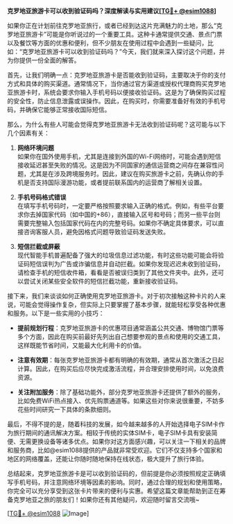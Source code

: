 **克罗地亚旅游卡可以收到验证码吗？深度解读与实用建议[[TG💪+ @esim1088](https://t.me/s/esim1088)]**

如果你正在计划前往克罗地亚旅行，或者已经到达这片充满魅力的土地，那么“克罗地亚旅游卡”可能是你听说过的一个重要工具。这种卡通常提供交通、景点门票以及餐饮等方面的优惠和便利，但不少朋友在使用过程中会遇到一些疑问，比如：“克罗地亚旅游卡可以收到验证码吗？”今天，我们就来深入探讨这个问题，并为你提供一份全面的解答。

首先，让我们明确一点：克罗地亚旅游卡是否能收到验证码，主要取决于你的支付方式和具体的购买渠道。通常情况下，当你通过官方渠道或授权代理商购买克罗地亚旅游卡时，系统会要求你输入手机号码以便接收验证码。这是为了确保购买过程的安全性，防止信息泄露或误操作。因此，在购买时，你需要准备好有效的手机号码，并确保它能够正常接收国际短信。

那么，为什么有些人可能会觉得克罗地亚旅游卡无法收到验证码呢？这可能与以下几个因素有关：

1. **网络环境问题**  
   如果你在国外使用手机，尤其是连接到外国的Wi-Fi网络时，可能会遇到短信接收延迟甚至失败的情况。这是因为不同国家的通信运营商之间存在兼容性问题，尤其是在涉及跨境服务时。因此，建议在购买旅游卡之前，先确认你的手机是否支持国际漫游功能，或者提前联系国内的运营商了解相关设置。

2. **手机号码格式错误**  
   在填写手机号码时，一定要严格按照要求输入正确的格式。例如，有些平台要求你去掉国家代码（如中国的+86），直接输入区号和号码；而另一些平台则需要完整输入包括国家代码在内的完整号码。如果你不确定具体要求，可以直接咨询客服人员，避免因格式问题导致验证码发送失败。

3. **短信拦截或屏蔽**  
   现代智能手机普遍配备了强大的垃圾信息过滤功能，有时这些功能可能会将验证码短信误判为广告或诈骗信息并自动拦截。如果你发现迟迟未收到验证码，请检查手机的短信收件箱，看看是否被误归类到了其他文件夹中。此外，还可以尝试关闭某些安全软件的短信拦截功能，重新接收验证码。

接下来，我们来谈谈如何正确使用克罗地亚旅游卡。对于初次接触这种卡片的人来说，可能会觉得操作复杂，但实际上只要掌握了基本步骤，就能轻松享受各种优惠和服务。以下是一些实用的小技巧：

- **提前规划行程**：克罗地亚旅游卡的优惠项目通常涵盖公共交通、博物馆门票等多个方面，因此在购买前最好先列出自己想要参观的景点和使用的交通工具，这样既能节省时间，又能最大化利用卡的价值。
  
- **注意有效期**：每张克罗地亚旅游卡都有明确的有效期，通常从首次激活之日起计算。因此，在购买后应尽快完成激活流程，并合理安排使用时间，以免浪费资源。

- **关注附加服务**：除了基础功能外，部分克罗地亚旅游卡还提供了额外的服务，比如免费WiFi热点接入、优先购票通道等。如果这些对你来说很重要，不妨多花些时间研究一下具体的条款细则。

最后，不得不提的是，随着科技的发展，如今越来越多的人开始选择电子SIM卡作为旅行期间的通讯解决方案。相较于传统的实体SIM卡，电子SIM卡具有安装简便、无需更换设备等诸多优点。如果你对这方面感兴趣，可以关注一下相关的品牌和服务商，比如@esim1088提供的产品就非常受欢迎。它们不仅支持多个国家和地区的网络覆盖，还能让你随时随地保持在线状态，极大提升了旅行体验。

总结起来，克罗地亚旅游卡是可以收到验证码的，但前提是你必须按照规定正确填写手机号码，并注意网络环境等因素的影响。同时，通过合理的规划和使用策略，你完全可以充分享受到这张卡片带来的便利与实惠。希望这篇文章能帮助到正在筹备克罗地亚之旅的朋友们！如果你还有其他疑问，欢迎随时留言交流哦~

[[TG💪+ @esim1088](https://t.me/s/esim1088) ![Image](https://i.postimg.cc/4NQfJmqS/Snipaste-2025-05-13-00-14-12.png)]